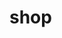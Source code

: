 # shop
<script>
		!function (w, d, t) {
		  w.TiktokAnalyticsObject=t;var ttq=w[t]=w[t]||[];ttq.methods=["page","track","identify","instances","debug","on","off","once","ready","alias","group","enableCookie","disableCookie"],ttq.setAndDefer=function(t,e){t[e]=function(){t.push([e].concat(Array.prototype.slice.call(arguments,0)))}};for(var i=0;i<ttq.methods.length;i++)ttq.setAndDefer(ttq,ttq.methods[i]);ttq.instance=function(t){for(var e=ttq._i[t]||[],n=0;n<ttq.methods.length;n++
)ttq.setAndDefer(e,ttq.methods[n]);return e},ttq.load=function(e,n){var i="https://analytics.tiktok.com/i18n/pixel/events.js";ttq._i=ttq._i||{},ttq._i[e]=[],ttq._i[e]._u=i,ttq._t=ttq._t||{},ttq._t[e]=+new Date,ttq._o=ttq._o||{},ttq._o[e]=n||{};n=document.createElement("script");n.type="text/javascript",n.async=!0,n.src=i+"?sdkid="+e+"&lib="+t;e=document.getElementsByTagName("script")[0];e.parentNode.insertBefore(n,e)};
		
		  ttq.load('CNFU8JJC77U0E994RTBG');
		  ttq.page();
		}(window, document, 'ttq');
	</script>
